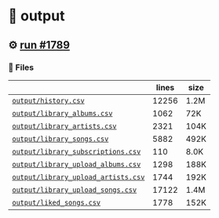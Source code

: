 # 📝  output 

## ⚙️ [run #1789](https://github.com/jwenerd/ytm-dl/actions/runs/10052249157)

### 📁 Files

|                                                                         |lines|size|
|-------------------------------------------------------------------------|-----|----|
|[`output/history.csv` ](output/history.csv)                              |12256|1.2M|
|[`output/library_albums.csv` ](output/library_albums.csv)                |1062 |72K |
|[`output/library_artists.csv` ](output/library_artists.csv)              |2321 |104K|
|[`output/library_songs.csv` ](output/library_songs.csv)                  |5882 |492K|
|[`output/library_subscriptions.csv` ](output/library_subscriptions.csv)  |110  |8.0K|
|[`output/library_upload_albums.csv` ](output/library_upload_albums.csv)  |1298 |188K|
|[`output/library_upload_artists.csv` ](output/library_upload_artists.csv)|1744 |192K|
|[`output/library_upload_songs.csv` ](output/library_upload_songs.csv)    |17122|1.4M|
|[`output/liked_songs.csv` ](output/liked_songs.csv)                      |1778 |152K|
